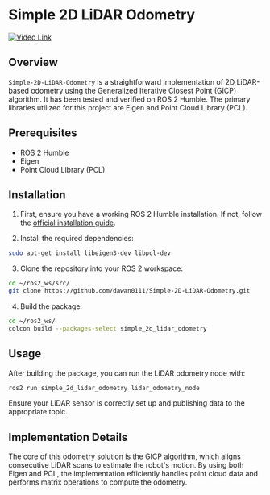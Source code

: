 # Simple 2D LiDAR Odometry

[![Video Link](https://i.postimg.cc/htnHxkH7/2023-10-28-5-35-55.png)](https://youtu.be/9CWUMSL1x-A)
## Overview

`Simple-2D-LiDAR-Odometry` is a straightforward implementation of 2D LiDAR-based odometry using the Generalized Iterative Closest Point (GICP) algorithm. It has been tested and verified on ROS 2 Humble. The primary libraries utilized for this project are Eigen and Point Cloud Library (PCL).

## Prerequisites

- ROS 2 Humble
- Eigen
- Point Cloud Library (PCL)

## Installation

1. First, ensure you have a working ROS 2 Humble installation. If not, follow the [official installation guide](https://docs.ros.org/en/humble/Installation.html).

2. Install the required dependencies:

```bash
sudo apt-get install libeigen3-dev libpcl-dev
```

3. Clone the repository into your ROS 2 workspace:

```bash
cd ~/ros2_ws/src/
git clone https://github.com/dawan0111/Simple-2D-LiDAR-Odometry.git
```

4. Build the package:

```bash
cd ~/ros2_ws/
colcon build --packages-select simple_2d_lidar_odometry
```

## Usage

After building the package, you can run the LiDAR odometry node with:

```bash
ros2 run simple_2d_lidar_odometry lidar_odometry_node
```

Ensure your LiDAR sensor is correctly set up and publishing data to the appropriate topic.

## Implementation Details

The core of this odometry solution is the GICP algorithm, which aligns consecutive LiDAR scans to estimate the robot's motion. By using both Eigen and PCL, the implementation efficiently handles point cloud data and performs matrix operations to compute the odometry.
